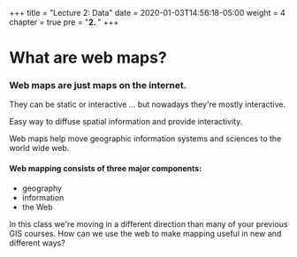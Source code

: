 +++
title = "Lecture 2: Data"
date = 2020-01-03T14:56:18-05:00
weight = 4
chapter = true
pre = "<b>2. </b>"
+++

# What are web maps?

### Web maps are just maps on the internet.

They can be static or interactive ... but nowadays they're mostly interactive.

Easy way to diffuse spatial information and provide interactivity.

Web maps help move geographic information systems and sciences to the world wide web.

#### Web mapping consists of three major components:
* geography
* information
* the Web

In this class we're moving in a different direction than many of your previous GIS courses. How can we use the web to make mapping useful in new and different ways?
